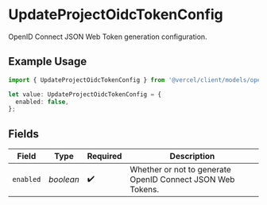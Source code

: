 # UpdateProjectOidcTokenConfig

OpenID Connect JSON Web Token generation configuration.

## Example Usage

```typescript
import { UpdateProjectOidcTokenConfig } from '@vercel/client/models/operations';

let value: UpdateProjectOidcTokenConfig = {
  enabled: false,
};
```

## Fields

| Field     | Type      | Required           | Description                                                |
| --------- | --------- | ------------------ | ---------------------------------------------------------- |
| `enabled` | _boolean_ | :heavy_check_mark: | Whether or not to generate OpenID Connect JSON Web Tokens. |
